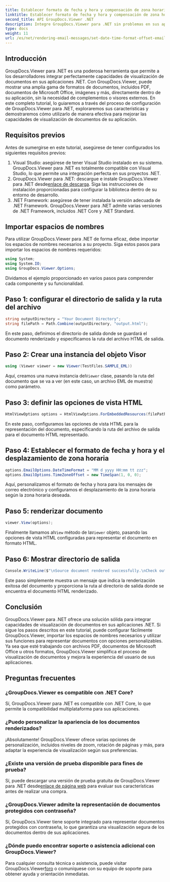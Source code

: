 ```yaml
---
title: Establecer formato de fecha y hora y compensación de zona horaria (correo electrónico)
linktitle: Establecer formato de fecha y hora y compensación de zona horaria (correo electrónico)
second_title: API GroupDocs.Viewer .NET
description: Integre GroupDocs.Viewer para .NET sin problemas en sus aplicaciones para obtener potentes capacidades de visualización de documentos. Mejore la experiencia del usuario con opciones personalizables.
type: docs
weight: 11
url: /es/net/rendering-email-messages/set-date-time-format-offset-email/
---
```


## Introducción
GroupDocs.Viewer para .NET es una poderosa herramienta que permite a los desarrolladores integrar perfectamente capacidades de visualización de documentos en sus aplicaciones .NET. Con GroupDocs.Viewer, puede mostrar una amplia gama de formatos de documentos, incluidos PDF, documentos de Microsoft Office, imágenes y más, directamente dentro de su aplicación, sin la necesidad de complementos o visores externos. En este completo tutorial, lo guiaremos a través del proceso de configuración de GroupDocs.Viewer para .NET, exploraremos sus características y demostraremos cómo utilizarlo de manera efectiva para mejorar las capacidades de visualización de documentos de su aplicación.
## Requisitos previos
Antes de sumergirse en este tutorial, asegúrese de tener configurados los siguientes requisitos previos:
1. Visual Studio: asegúrese de tener Visual Studio instalado en su sistema. GroupDocs.Viewer para .NET es totalmente compatible con Visual Studio, lo que permite una integración perfecta en sus proyectos .NET.
2.  GroupDocs.Viewer para .NET: descargue e instale GroupDocs.Viewer para .NET desde[enlace de descarga](https://releases.groupdocs.com/viewer/net/). Siga las instrucciones de instalación proporcionadas para configurar la biblioteca dentro de su entorno de desarrollo.
3. .NET Framework: asegúrese de tener instalada la versión adecuada de .NET Framework. GroupDocs.Viewer para .NET admite varias versiones de .NET Framework, incluidos .NET Core y .NET Standard.

## Importar espacios de nombres
Para utilizar GroupDocs.Viewer para .NET de forma eficaz, debe importar los espacios de nombres necesarios a su proyecto. Siga estos pasos para importar los espacios de nombres requeridos:

```csharp
using System;
using System.IO;
using GroupDocs.Viewer.Options;
```


Dividamos el ejemplo proporcionado en varios pasos para comprender cada componente y su funcionalidad.
## Paso 1: configurar el directorio de salida y la ruta del archivo
```csharp
string outputDirectory = "Your Document Directory";
string filePath = Path.Combine(outputDirectory, "output.html");
```
En este paso, definimos el directorio de salida donde se guardará el documento renderizado y especificamos la ruta del archivo HTML de salida.
## Paso 2: Crear una instancia del objeto Visor
```csharp
using (Viewer viewer = new Viewer(TestFiles.SAMPLE_EML))
```
 Aquí, creamos una nueva instancia del`Viewer` clase, pasando la ruta del documento que se va a ver (en este caso, un archivo EML de muestra) como parámetro.
## Paso 3: definir las opciones de vista HTML
```csharp
HtmlViewOptions options = HtmlViewOptions.ForEmbeddedResources(filePath);
```
En este paso, configuramos las opciones de vista HTML para la representación del documento, especificando la ruta del archivo de salida para el documento HTML representado.
## Paso 4: Establecer el formato de fecha y hora y el desplazamiento de zona horaria
```csharp
options.EmailOptions.DateTimeFormat = "MM d yyyy HH:mm tt zzz";
options.EmailOptions.TimeZoneOffset = new TimeSpan(1, 0, 0);
```
Aquí, personalizamos el formato de fecha y hora para los mensajes de correo electrónico y configuramos el desplazamiento de la zona horaria según la zona horaria deseada.
## Paso 5: renderizar documento
```csharp
viewer.View(options);
```
 Finalmente llamamos al`View` método de la`Viewer` objeto, pasando las opciones de vista HTML configuradas para representar el documento en formato HTML.
## Paso 6: Mostrar directorio de salida
```csharp
Console.WriteLine($"\nSource document rendered successfully.\nCheck output in {outputDirectory}.");
```
Este paso simplemente muestra un mensaje que indica la renderización exitosa del documento y proporciona la ruta al directorio de salida donde se encuentra el documento HTML renderizado.

## Conclusión
GroupDocs.Viewer para .NET ofrece una solución sólida para integrar capacidades de visualización de documentos en sus aplicaciones .NET. Si sigue los pasos descritos en este tutorial, puede configurar fácilmente GroupDocs.Viewer, importar los espacios de nombres necesarios y utilizar sus funciones para representar documentos con opciones personalizables. Ya sea que esté trabajando con archivos PDF, documentos de Microsoft Office u otros formatos, GroupDocs.Viewer simplifica el proceso de visualización de documentos y mejora la experiencia del usuario de sus aplicaciones.
## Preguntas frecuentes
### ¿GroupDocs.Viewer es compatible con .NET Core?
Sí, GroupDocs.Viewer para .NET es compatible con .NET Core, lo que permite la compatibilidad multiplataforma para sus aplicaciones.
### ¿Puedo personalizar la apariencia de los documentos renderizados?
¡Absolutamente! GroupDocs.Viewer ofrece varias opciones de personalización, incluidos niveles de zoom, rotación de páginas y más, para adaptar la experiencia de visualización según sus preferencias.
### ¿Existe una versión de prueba disponible para fines de prueba?
 Sí, puede descargar una versión de prueba gratuita de GroupDocs.Viewer para .NET desde[enlace de página web](https://releases.groupdocs.com/viewer/net/) para evaluar sus características antes de realizar una compra.
### ¿GroupDocs.Viewer admite la representación de documentos protegidos con contraseña?
Sí, GroupDocs.Viewer tiene soporte integrado para representar documentos protegidos con contraseña, lo que garantiza una visualización segura de los documentos dentro de sus aplicaciones.
### ¿Dónde puedo encontrar soporte o asistencia adicional con GroupDocs.Viewer?
 Para cualquier consulta técnica o asistencia, puede visitar GroupDocs.Viewer[foro](https://forum.groupdocs.com/c/viewer/9) o comuníquese con su equipo de soporte para obtener ayuda y orientación inmediatas.